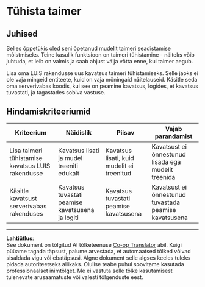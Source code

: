 <!--
CO_OP_TRANSLATOR_METADATA:
{
  "original_hash": "5a7262a0c48dfacdfe1ff91b20bf16fd",
  "translation_date": "2025-10-11T12:13:28+00:00",
  "source_file": "6-consumer/lessons/2-language-understanding/assignment.md",
  "language_code": "et"
}
-->
# Tühista taimer

## Juhised

Selles õppetükis oled seni õpetanud mudelit taimeri seadistamise mõistmiseks. Teine kasulik funktsioon on taimeri tühistamine - näiteks võib juhtuda, et leib on valmis ja saab ahjust välja võtta enne, kui taimer aegub.

Lisa oma LUIS rakendusse uus kavatsus taimeri tühistamiseks. Selle jaoks ei ole vaja mingeid entiteete, kuid on vaja mõningaid näitelauseid. Käsitle seda oma serverivabas koodis, kui see on peamine kavatsus, logides, et kavatsus tuvastati, ja tagastades sobiva vastuse.

## Hindamiskriteeriumid

| Kriteerium | Näidislik | Piisav | Vajab parandamist |
| ---------- | --------- | ------ | ----------------- |
| Lisa taimeri tühistamise kavatsus LUIS rakendusse | Kavatsus lisati ja mudel treeniti edukalt | Kavatsus lisati, kuid mudelit ei treenitud | Kavatsust ei õnnestunud lisada ega mudelit treenida |
| Käsitle kavatsust serverivabas rakenduses | Kavatsus tuvastati peamise kavatsusena ja logiti | Kavatsus tuvastati peamise kavatsusena | Kavatsust ei õnnestunud tuvastada peamise kavatsusena |

---

**Lahtiütlus**:  
See dokument on tõlgitud AI tõlketeenuse [Co-op Translator](https://github.com/Azure/co-op-translator) abil. Kuigi püüame tagada täpsust, palume arvestada, et automaatsed tõlked võivad sisaldada vigu või ebatäpsusi. Algne dokument selle algses keeles tuleks pidada autoriteetseks allikaks. Olulise teabe puhul soovitame kasutada professionaalset inimtõlget. Me ei vastuta selle tõlke kasutamisest tulenevate arusaamatuste või valesti tõlgenduste eest.